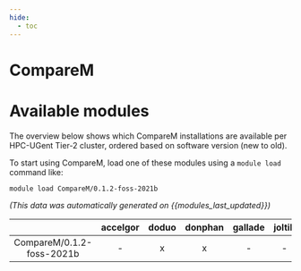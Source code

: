 ```yaml
---
hide:
  - toc
---
```


CompareM
========

# Available modules


The overview below shows which CompareM installations are available per HPC-UGent Tier-2 cluster, ordered based on software version (new to old).

To start using CompareM, load one of these modules using a `module load` command like:

```shell
module load CompareM/0.1.2-foss-2021b
```

*(This data was automatically generated on {{modules_last_updated}})*  

| |accelgor|doduo|donphan|gallade|joltik|shinx|
| :---: | :---: | :---: | :---: | :---: | :---: | :---: |
|CompareM/0.1.2-foss-2021b|-|x|x|-|-|-|
